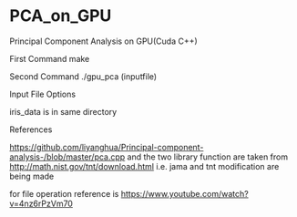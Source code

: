 # PCA_on_GPU
Principal Component Analysis on GPU(Cuda C++)

First Command 
make

Second Command 
./gpu_pca (inputfile)

Input File Options

iris_data is in same directory


References

https://github.com/liyanghua/Principal-component-analysis-/blob/master/pca.cpp and the two library function are taken from 
http://math.nist.gov/tnt/download.html i.e. jama and tnt modification are being made

for file operation reference is https://www.youtube.com/watch?v=4nz6rPzVm70 
